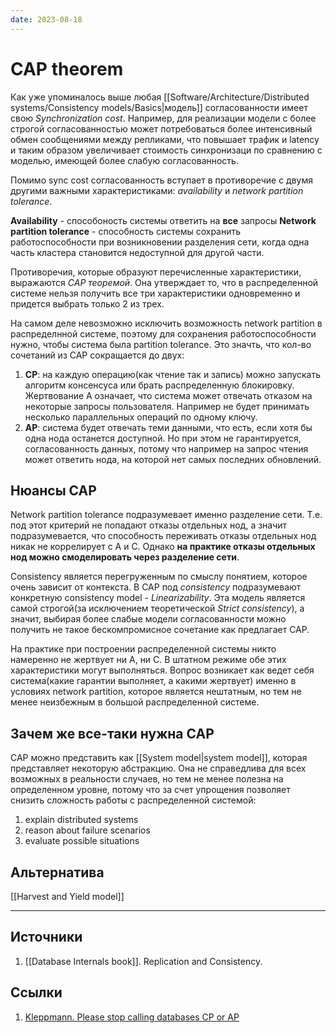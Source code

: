 ```yaml
---
date: 2023-08-18
---
```

# CAP theorem

Как уже упоминалось выше любая [[Software/Architecture/Distributed systems/Consistency models/Basics|модель]] согласованности имеет свою *Synchronization cost*. Например, для реализации модели с более строгой согласованностью может потребоваться более интенсивный обмен сообщениями между репликами, что повышает трафик и latency и таким образом увеличивает стоимость синхронизаци по сравнению с моделью, имеющей более слабую согласованность.

Помимо sync cost согласованность вступает в противоречие с двумя другими важными характеристиками: *availability* и *network partition tolerance*.

**Availability** - способоность системы ответить на **все** запросы
**Network partition tolerance** - способность системы сохранить работоспособности при возникновении разделения сети, когда одна часть кластера становится недоступной для другой части.

Противоречия, которые образуют перечисленные характеристики, выражаются *CAP теоремой*. Она утверждает то, что в распределенной системе нельзя получить все три характеристики одновременно и придется выбрать только 2 из трех.

На самом деле невозможно исключить возможность network partition в распределнной системе, поэтому для сохранения работоспособности нужно, чтобы система была partition tolerance. Это значть, что кол-во сочетаний из CAP сокращается до двух:

1. **CP**: на каждую операцию(как чтение так и запись) можно запускать алгоритм консенсуса или брать распределенную блокировку. Жертвование А означает, что система может отвечать отказом на некоторые запросы пользователя. Например не будет принимать несколько параллельных операций по одному ключу.
1. **AP**: система будет отвечать теми данными, что есть, если хотя бы одна нода останется доступной. Но при этом не гарантируется, согласованность данных, потому что например на запрос чтения может ответить нода, на которой нет самых последних обновлений.

## Нюансы CAP

Network partition tolerance подразумевает именно разделение сети. Т.е. под этот критерий не попадают отказы отдельных нод, а значит подразумевается, что способность переживать отказы отдельных нод никак не коррелирует с A и C. Однако **на практике отказы отдельных нод можно смоделировать через разделение сети**.

Consistency является перегруженным по смыслу понятием, которое очень зависит от контекста. В САP под *consistency*  подразумевают конкретную consistency model - *Linearizability*. Эта модель является самой строгой(за исключением теоретической *Strict consistency*), а значит, выбирая более слабые модели согласованности можно получить не такое бескомпромисное сочетание как предлагает CAP.

На практике при построении распределенной системы никто намеренно не жертвует ни A, ни C. В штатном режиме обе этих характеристики могут выполняться. Вопрос возникает как ведет себя система(какие гарантии выполняет, а какими жертвует) именно в условиях network partition, которое является нештатным, но тем не менее неизбежным в большой распределенной системе.

## Зачем же все-таки нужна CAP

CAP можно представить как [[System model|system model]], которая представляет некоторую абстракцию. Она не справедлива для всех возможных в реальности случаев, но тем не менее полезна на определенном уровне, потому что за счет упрощения позволяет снизить сложность работы с распределенной системой:

1. explain distributed systems
1. reason about failure scenarios
1. evaluate possible situations

## Альтернатива

[[Harvest and Yield model]]

---

## Источники

1. [[Database Internals book]]. Replication and Consistency.

## Ссылки

1. [Kleppmann. Please stop calling databases CP or AP](https://martin.kleppmann.com/2015/05/11/please-stop-calling-databases-cp-or-ap.html)
